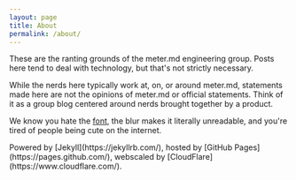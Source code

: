 ```yaml
---
layout: page
title: About
permalink: /about/
---
```


These are the ranting grounds of the meter.md engineering group.  Posts here
tend to deal with technology, but that's not strictly necessary.

While the nerds here typically work at, on, or around meter.md, statements made
here are not the opinions of meter.md or official statements.  Think of it as a
group blog centered around nerds brought together by a product.

We know you hate the [font](http://asdasd.rpg.fi/~svo/glasstty/), the blur
makes it literally unreadable, and you're tired of people being cute on the
internet.

<p class="footnotes" markdown="1">
Powered by
[Jekyll](https://jekyllrb.com/), hosted by
[GitHub Pages](https://pages.github.com/),
webscaled by [CloudFlare](https://www.cloudflare.com/).
</p>
